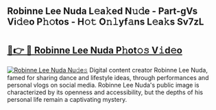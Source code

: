 ## Robinne Lee Nuda L𝚎a𝚔ed N𝚞𝚍e - Part-gVs Vi𝚍𝚎o P𝚑𝚘tos - H𝚘𝚝 O𝚗𝚕yf𝚊ns L𝚎a𝚔s Sv7zL

# <h2><a href="http://kf6fk8.oniu.top/?m=Robinne+Lee+Nuda">🔗👉 🔴 Robinne Lee Nuda P𝚑ot𝚘𝚜 V𝚒d𝚎o</a></h2>

[![Robinne Lee Nuda Nu𝚍e𝚜](https://i.imgur.com/0qMVB7G.gif)](http://kf6fk8.oniu.top/?m=Robinne+Lee+Nuda)
Digital content creator Robinne Lee Nuda, famed for sharing dance and lifestyle ideas, through performances and personal vlogs on social media. Robinne Lee Nuda's public image is characterized by its openness and accessibility, but the depths of his personal life remain a captivating mystery.  

